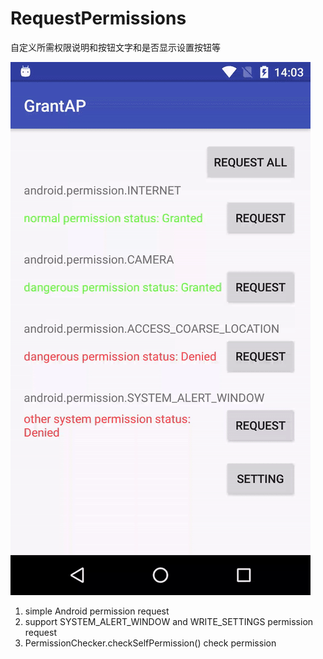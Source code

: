 # RequestPermissions

自定义所需权限说明和按钮文字和是否显示设置按钮等

![](https://github.com/836948082/RequestPermissions/blob/master/image/image.gif)

1. simple Android permission request
2. support SYSTEM_ALERT_WINDOW and WRITE_SETTINGS permission request
3. PermissionChecker.checkSelfPermission() check permission
